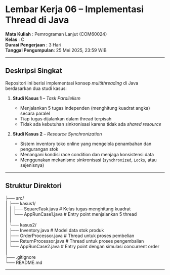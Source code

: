 # Lembar Kerja 06 – Implementasi Thread di Java

**Mata Kuliah**       : Pemrograman Lanjut (COM60024)  
**Kelas**             : C  
**Durasi Pengerjaan** : 3 Hari  
**Tanggal Pengumpulan**: 25 Mei 2025, 23:59 WIB  

---

## Deskripsi Singkat

Repositori ini berisi implementasi konsep _multithreading_ di Java berdasarkan dua studi kasus:

1. **Studi Kasus 1** – *Task Parallelism*  
   - Menjalankan 5 tugas independen (menghitung kuadrat angka) secara paralel  
   - Tiap tugas dijalankan dalam thread terpisah  
   - Tidak ada kebutuhan sinkronisasi karena tidak ada _shared resource_  

2. **Studi Kasus 2** – *Resource Synchronization*  
   - Sistem inventory toko online yang mengelola penambahan dan pengurangan stok  
   - Menangani kondisi race condition dan menjaga konsistensi data  
   - Menggunakan mekanisme sinkronisasi (`synchronized`, `Locks`, atau sejenisnya)

---

## Struktur Direktori

├── src/<br />
│ ├── kasus1/<br />
│ │ ├── SquareTask.java # Kelas tugas menghitung kuadrat<br />
│ │ └── AppRunCase1.java # Entry point menjalankan 5 thread<br />
│ │<br />
│ └── kasus2/<br />
│ ├── Inventory.java # Model data stok produk<br />
│ ├── OrderProcessor.java # Thread untuk proses pembelian<br />
│ ├── ReturnProcessor.java # Thread untuk proses pengembalian<br />
│ └── AppRunCase2.java # Entry point dengan simulasi concurrent order<br />
│<br />
├── .gitignore<br />
└── README.md<br />

---






